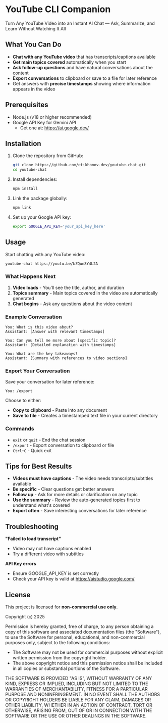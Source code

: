 # YouTube CLI Companion

Turn Any YouTube Video into an Instant AI Chat — Ask, Summarize, and Learn Without Watching It All

## What You Can Do

- **Chat with any YouTube video** that has transcripts/captions available
- **Get main topics covered** automatically when you start
- **Ask follow-up questions** and have natural conversations about the content
- **Export conversations** to clipboard or save to a file for later reference
- Get answers with **precise timestamps** showing where information appears in the video

## Prerequisites

- Node.js (v18 or higher recommended)
- Google API Key for Gemini API
  - Get one at: https://ai.google.dev/

## Installation

1. Clone the repository from GitHub:
   ```bash
   git clone https://github.com/etikhonov-dev/youtube-chat.git
   cd youtube-chat
   ```

2. Install dependencies:
   ```bash
   npm install
   ```

3. Link the package globally:
   ```bash
   npm link
   ```

4. Set up your Google API key:
   ```bash
   export GOOGLE_API_KEY='your_api_key_here'
   ```

## Usage

Start chatting with any YouTube video:

```bash
youtube-chat https://youtu.be/bZQun8Y4L2A
```

### What Happens Next

1. **Video loads** - You'll see the title, author, and duration
2. **Topics summary** - Main topics covered in the video are automatically generated
3. **Chat begins** - Ask any questions about the video content

### Example Conversation

```
You: What is this video about?
Assistant: [Answer with relevant timestamps]

You: Can you tell me more about [specific topic]?
Assistant: [Detailed explanation with timestamps]

You: What are the key takeaways?
Assistant: [Summary with references to video sections]
```

### Export Your Conversation

Save your conversation for later reference:

```
You: /export
```

Choose to either:
- **Copy to clipboard** - Paste into any document
- **Save to file** - Creates a timestamped text file in your current directory

### Commands

- `exit` or `quit` - End the chat session
- `/export` - Export conversation to clipboard or file
- `Ctrl+C` - Quick exit

## Tips for Best Results

- **Videos must have captions** - The video needs transcripts/subtitles available
- **Be specific** - Clear questions get better answers
- **Follow up** - Ask for more details or clarification on any topic
- **Use the summary** - Review the auto-generated topics first to understand what's covered
- **Export often** - Save interesting conversations for later reference

## Troubleshooting

**"Failed to load transcript"**
- Video may not have captions enabled
- Try a different video with subtitles

**API Key errors**
- Ensure GOOGLE_API_KEY is set correctly
- Check your API key is valid at https://aistudio.google.com/

## License

This project is licensed for **non-commercial use only**.

Copyright (c) 2025

Permission is hereby granted, free of charge, to any person obtaining a copy of this software and associated documentation files (the "Software"), to use the Software for personal, educational, and non-commercial purposes only, subject to the following conditions:

- The Software may not be used for commercial purposes without explicit written permission from the copyright holder.
- The above copyright notice and this permission notice shall be included in all copies or substantial portions of the Software.

THE SOFTWARE IS PROVIDED "AS IS", WITHOUT WARRANTY OF ANY KIND, EXPRESS OR IMPLIED, INCLUDING BUT NOT LIMITED TO THE WARRANTIES OF MERCHANTABILITY, FITNESS FOR A PARTICULAR PURPOSE AND NONINFRINGEMENT. IN NO EVENT SHALL THE AUTHORS OR COPYRIGHT HOLDERS BE LIABLE FOR ANY CLAIM, DAMAGES OR OTHER LIABILITY, WHETHER IN AN ACTION OF CONTRACT, TORT OR OTHERWISE, ARISING FROM, OUT OF OR IN CONNECTION WITH THE SOFTWARE OR THE USE OR OTHER DEALINGS IN THE SOFTWARE.